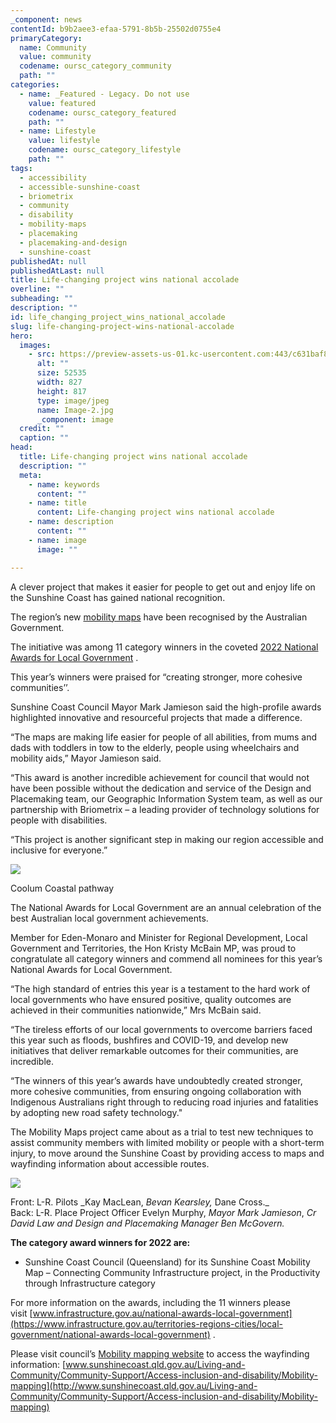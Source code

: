 ```yaml
---
_component: news
contentId: b9b2aee3-efaa-5791-8b5b-25502d0755e4
primaryCategory:
  name: Community
  value: community
  codename: oursc_category_community
  path: ""
categories:
  - name: _Featured - Legacy. Do not use
    value: featured
    codename: oursc_category_featured
    path: ""
  - name: Lifestyle
    value: lifestyle
    codename: oursc_category_lifestyle
    path: ""
tags:
  - accessibility
  - accessible-sunshine-coast
  - briometrix
  - community
  - disability
  - mobility-maps
  - placemaking
  - placemaking-and-design
  - sunshine-coast
publishedAt: null
publishedAtLast: null
title: Life-changing project wins national accolade
overline: ""
subheading: ""
description: ""
id: life_changing_project_wins_national_accolade
slug: life-changing-project-wins-national-accolade
hero:
  images:
    - src: https://preview-assets-us-01.kc-usercontent.com:443/c631baf8-1b46-001f-580c-d0001b68b4a8/6ca5fe03-bf8f-49ec-bcde-f5f31f41d2e2/Image-2.jpg
      alt: ""
      size: 52535
      width: 827
      height: 817
      type: image/jpeg
      name: Image-2.jpg
      _component: image
  credit: ""
  caption: ""
head:
  title: Life-changing project wins national accolade
  description: ""
  meta:
    - name: keywords
      content: ""
    - name: title
      content: Life-changing project wins national accolade
    - name: description
      content: ""
    - name: image
      image: ""

---
```

A clever project that makes it easier for people to get out and enjoy life on the Sunshine Coast has gained national recognition.

The region’s new [mobility maps](http://www.sunshinecoast.qld.gov.au/Living-and-Community/Community-Support/Access-inclusion-and-disability/Mobility-mapping)
&#x20;have been recognised by the Australian Government.

The initiative was among 11 category winners in the coveted [2022 National Awards for Local Government](https://www.infrastructure.gov.au/territories-regions-cities/local-government/national-awards-local-government)
.

This year’s winners were praised for “creating stronger, more cohesive communities’’.

Sunshine Coast Council Mayor Mark Jamieson said the high-profile awards highlighted innovative and resourceful projects that made a difference.

“The maps are making life easier for people of all abilities, from mums and dads with toddlers in tow to the elderly, people using wheelchairs and mobility aids,” Mayor Jamieson said.

“This award is another incredible achievement for council that would not have been possible without the dedication and service of the Design and Placemaking team, our Geographic Information System team, as well as our partnership with Briometrix – a leading provider of technology solutions for people with disabilities.

“This project is another significant step in making our region accessible and inclusive for everyone.”

![](https://preview-assets-us-01.kc-usercontent.com:443/c631baf8-1b46-001f-580c-d0001b68b4a8/e0ecc57d-e238-4c44-a722-20a82eda0a82/Image-1-1-1024x683.jpg)

Coolum Coastal pathway

The National Awards for Local Government are an annual celebration of the best Australian local government achievements.

Member for Eden-Monaro and Minister for Regional Development, Local Government and Territories, the Hon Kristy McBain MP, was proud to congratulate all category winners and commend all nominees for this year’s National Awards for Local Government.

“The high standard of entries this year is a testament to the hard work of local governments who have ensured positive, quality outcomes are achieved in their communities nationwide,” Mrs McBain said.

“The tireless efforts of our local governments to overcome barriers faced this year such as floods, bushfires and COVID-19, and develop new initiatives that deliver remarkable outcomes for their communities, are incredible.

“The winners of this year’s awards have undoubtedly created stronger, more cohesive communities, from ensuring ongoing collaboration with Indigenous Australians right through to reducing road injuries and fatalities by adopting new road safety technology."

The Mobility Maps project came about as a trial to test new techniques to assist community members with limited mobility or people with a short-term injury, to move around the Sunshine Coast by providing access to maps and wayfinding information about accessible routes.

![](https://preview-assets-us-01.kc-usercontent.com:443/c631baf8-1b46-001f-580c-d0001b68b4a8/07d07d1e-a29a-4777-8255-5ab64f41a7ef/Productivity-through-Infrastructure-Sunshine-Coast-Council-1024x576.jpg)

Front: L-R. Pilots \_Kay MacLean, *Bevan Kearsley,* Dane Cross.\_\
Back: L-R. Place Project Officer Evelyn Murphy, *Mayor Mark Jamieson*, *Cr David Law and Design and Placemaking Manager Ben McGovern.*

**The category award winners for 2022 are:**

*   Sunshine Coast Council (Queensland) for its Sunshine Coast Mobility Map – Connecting Community Infrastructure project, in the Productivity through Infrastructure category

For more information on the awards, including the 11 winners please visit [www.infrastructure.gov.au/national-awards-local-government](https://www.infrastructure.gov.au/territories-regions-cities/local-government/national-awards-local-government)
.

Please visit council’s [Mobility mapping website](http://www.sunshinecoast.qld.gov.au/Living-and-Community/Community-Support/Access-inclusion-and-disability/Mobility-mapping)
&#x20;to access the wayfinding information: [www.sunshinecoast.qld.gov.au/Living-and-Community/Community-Support/Access-inclusion-and-disability/Mobility-mapping](http://www.sunshinecoast.qld.gov.au/Living-and-Community/Community-Support/Access-inclusion-and-disability/Mobility-mapping)
